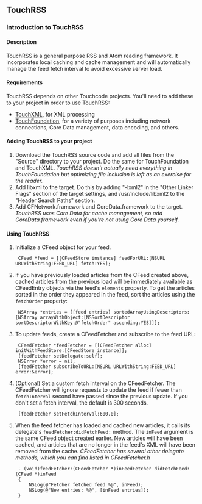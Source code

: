 ## TouchRSS

### Introduction to TouchRSS

#### Description
TouchRSS is a general purpose RSS and Atom reading framework. It incorporates local caching and cache management and will automatically manage the feed fetch interval to avoid excessive server load.

#### Requirements

TouchRSS depends on other Touchcode projects. You'll need to add these to your project in order to use TouchRSS:

* [TouchXML](https://github.com/touchcode/TouchXML), for XML processing
* [TouchFoundation](https://github.com/touchcode/TouchFoundation), for a variety of purposes including network connections, Core Data management, data encoding, and others.

#### Adding TouchRSS to your project

1. Download the TouchRSS source code and add all files from the "Source" directory to your project. Do the same for TouchFoundation and TouchXML. _TouchRSS doesn't actually need everything in TouchFoundation but optimizing file inclusion is left as an exercise for the reader._
1. Add libxml to the target. Do this by adding "-lxml2" in the "Other Linker Flags" section of the target settings, and /usr/include/libxml2 to the "Header Search Paths" section.
1. Add CFNetwork.framework and CoreData.framework to the target. _TouchRSS uses Core Data for cache management, so add CoreData.framework even if you're not using Core Data yourself._

#### Using TouchRSS

1. Initialize a CFeed object for your feed.

        CFeed *feed = [[CFeedStore instance] feedForURL:[NSURL URLWithString:FEED_URL] fetch:YES];

1. If you have previously loaded articles from the CFeed created above, cached articles from the previous load will be immediately available as CFeedEntry objects via the feed's `elements` property. To get the articles sorted in the order they appeared in the feed, sort the articles using the `fetchOrder` property:

        NSArray *entries = [[feed entries] sortedArrayUsingDescriptors:[NSArray arrayWithObject:[NSSortDescriptor sortDescriptorWithKey:@"fetchOrder" ascending:YES]]];

1. To update feeds, create a CFeedFetcher and subscribe to the feed URL:

        CFeedFetcher *feedFetcher = [[CFeedFetcher alloc] initWithFeedStore:[CFeedStore instance]];
        [feedFetcher setDelegate:self];
        NSError *error = nil;
        [feedFetcher subscribeToURL:[NSURL URLWithString:FEED_URL] error:&error];

1. (Optional) Set a custom fetch interval on the CFeedFetcher. The CFeedFetcher will ignore requests to update the feed if fewer than `fetchInterval` second have passed since the previous update. If you don't set a fetch interval, the default is 300 seconds.

        [feedFetcher setFetchInterval:600.0];

1. When the feed fetcher has loaded and cached new articles, it calls its delegate's `feedFetcher:didFetchFeed:` method. The `inFeed` argument is the same CFeed object created earlier. New articles will have been cached, and articles that are no longer in the feed's XML will have been removed from the cache. _CFeedFetcher has several other delegate methods, which you can find listed in CFeedFetcher.h_

        - (void)feedFetcher:(CFeedFetcher *)inFeedFetcher didFetchFeed:(CFeed *)inFeed
        {
            NSLog(@"Fetcher fetched feed %@", inFeed);
            NSLog(@"New entries: %@", [inFeed entries]);
        }
